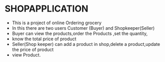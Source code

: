 # SHOPAPPLICATION
 * This is a project of online Ordering grocery
 * In this there are two users Customer (Buyer)  and Shopkeeper(Seller)
 * Buyer can view the products,order the Products ,set the quantity,
 * know the total price of product
 * Seller(Shop keeper) can add a product in shop,delete a product,update the price of product
 * view Product.
